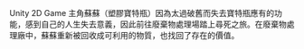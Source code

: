 Unity 2D Game
主角蘇蘇（塑膠寶特瓶）因為太過破舊而失去寶特瓶應有的功能，感到自己的人生失去意義，因此前往廢棄物處理場踏上尋死之旅。在廢棄物處理廠中，蘇蘇重新被回收成可利用的物質，也找回了存在的價值。

